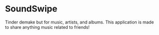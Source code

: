 # SoundSwipe
Tinder demake but for music, artists, and albums. This application is made to share anything music related to friends!
